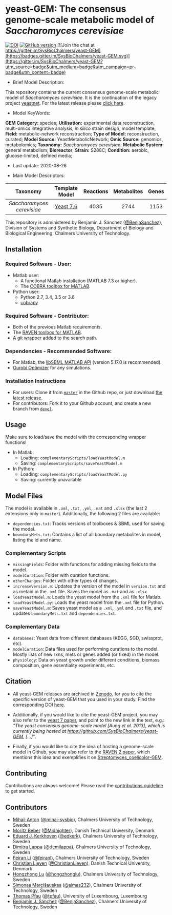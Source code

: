 # yeast-GEM: The consensus genome-scale metabolic model of _Saccharomyces cerevisiae_

[![DOI](https://zenodo.org/badge/52777598.svg)](https://zenodo.org/badge/latestdoi/52777598) [![GitHub version](https://badge.fury.io/gh/sysbiochalmers%2Fyeast-gem.svg)](https://badge.fury.io/gh/sysbiochalmers%2Fyeast-gem) [![Join the chat at https://gitter.im/SysBioChalmers/yeast-GEM](https://badges.gitter.im/SysBioChalmers/yeast-GEM.svg)](https://gitter.im/SysBioChalmers/yeast-GEM?utm_source=badge&utm_medium=badge&utm_campaign=pr-badge&utm_content=badge)

* Brief Model Description:

This repository contains the current consensus genome-scale metabolic model of _Saccharomyces cerevisiae_. It is the continuation of the legacy project [yeastnet](https://sourceforge.net/projects/yeast/). For the latest release please [click here](https://github.com/SysBioChalmers/yeast-GEM/releases).

* Model KeyWords:

**GEM Category:** species; **Utilisation:** experimental data reconstruction, multi-omics integrative analysis, _in silico_ strain design, model template; **Field:** metabolic-network reconstruction; **Type of Model:** reconstruction, curated; **Model Source:** YeastMetabolicNetwork; **Omic Source:** genomics, metabolomics; **Taxonomy:** _Saccharomyces cerevisiae_; **Metabolic System:** general metabolism; **Bioreactor**; **Strain:** S288C; **Condition:** aerobic, glucose-limited, defined media;

* Last update: 2020-08-28

* Main Model Descriptors:

|Taxonomy | Template Model | Reactions | Metabolites| Genes |
|:-------:|:--------------:|:---------:|:----------:|:-----:|
|_Saccharomyces cerevisiae_|[Yeast 7.6](https://sourceforge.net/projects/yeast/)|4035|2744|1153|

This repository is administered by Benjamín J. Sánchez ([@BenjaSanchez](https://github.com/benjasanchez)), Division of Systems and Synthetic Biology, Department of Biology and Biological Engineering, Chalmers University of Technology.

## Installation

### Required Software - User:

* Matlab user:
  * A functional Matlab installation (MATLAB 7.3 or higher).
  * The [COBRA toolbox for MATLAB](https://github.com/opencobra/cobratoolbox).
* Python user:
  * Python 2.7, 3.4, 3.5 or 3.6
  * [cobrapy](https://github.com/opencobra/cobrapy)

### Required Software - Contributor:

* Both of the previous Matlab requirements.
* The [RAVEN toolbox for MATLAB](https://github.com/SysBioChalmers/RAVEN).
* A [git wrapper](https://github.com/manur/MATLAB-git) added to the search path.

### Dependencies - Recommended Software:
* For Matlab, the [libSBML MATLAB API](https://sourceforge.net/projects/sbml/files/libsbml/MATLAB%20Interface/) (version 5.17.0 is recommended).
* [Gurobi Optimizer](http://www.gurobi.com/registration/download-reg) for any simulations.

### Installation Instructions
* For users: Clone it from [`master`](https://github.com/SysBioChalmers/yeast-GEM) in the Github repo, or just download [the latest release](https://github.com/SysBioChalmers/yeast-GEM/releases).
* For contributors: Fork it to your Github account, and create a new branch from [`devel`](https://github.com/SysBioChalmers/yeast-GEM/tree/devel).

## Usage

Make sure to load/save the model with the corresponding wrapper functions!
* In Matlab:
  * Loading: `complementaryScripts/loadYeastModel.m`
  * Saving: `complementaryScripts/saveYeastModel.m`
* In Python:
  * Loading: `complementaryScripts/loadYeastModel.py`
  * Saving: currently unavailable

## Model Files

The model is available in `.xml`, `.txt`, `.yml`, `.mat` and `.xlsx` (the last 2 extensions only in `master`). Additionally, the following 2 files are available:
* `dependencies.txt`: Tracks versions of toolboxes & SBML used for saving the model.
* `boundaryMets.txt`: Contains a list of all boundary metabolites in model, listing the id and name.

### Complementary Scripts

* `missingFields`: Folder with functions for adding missing fields to the model.
* `modelCuration`: Folder with curation functions.
* `otherChanges`: Folder with other types of changes.
* `increaseVersion.m`: Updates the version of the model in `version.txt` and as metaid in the `.xml` file. Saves the model as `.mat` and as `.xlsx`
* `loadYeastModel.m`: Loads the yeast model from the `.xml` file for Matlab.
* `loadYeastModel.py`: Loads the yeast model from the `.xml` file for Python.
* `saveYeastModel.m`: Saves yeast model as a `.xml`, `.yml` and `.txt` file, and updates `boundaryMets.txt` and `dependencies.txt`.

### Complementary Data

* `databases`: Yeast data from different databases (KEGG, SGD, swissprot, etc).
* `modelCuration`: Data files used for performing curations to the model. Mostly lists of new rxns, mets or genes added (or fixed) in the model.
* `physiology`: Data on yeast growth under different conditions, biomass composition, gene essentiality experiments, etc.

## Citation

* All yeast-GEM releases are archived in [Zenodo](https://zenodo.org/badge/latestdoi/52777598), for you to cite the specific version of yeast-GEM that you used in your study. Find the corresponding DOI [here](https://zenodo.org/search?page=1&size=20&q=conceptrecid:%221494182%22&sort=-publication_date&all_versions=True).

* Additionally, if you would like to cite the yeast-GEM project, you may also refer to the [yeast 7 paper](https://doi.org/10.1089/ind.2013.0013), and point to the new link in the text, e.g.: *"The yeast consensus genome-scale model [Aung et al. 2013], which is currently being hosted at https://github.com/SysBioChalmers/yeast-GEM, [...]"*.

* Finally, if you would like to cite the idea of hosting a genome-scale model in Github, you may also refer to the [RAVEN 2 paper](https://doi.org/10.1371/journal.pcbi.1006541), which mentions this idea and exemplifies it on [Streptomyces_coelicolor-GEM](https://github.com/SysBioChalmers/Streptomyces_coelicolor-GEM).

## Contributing

Contributions are always welcome! Please read the [contributions guideline](https://github.com/SysBioChalmers/yeast-GEM/blob/master/.github/CONTRIBUTING.md) to get started.

## Contributors

* [Mihail Anton](https://www.chalmers.se/en/staff/Pages/mihail-anton.aspx) ([@mihai-sysbio](https://github.com/mihai-sysbio)), Chalmers University of Technology, Sweden
* [Moritz Beber](https://www.dtu.dk/english/service/phonebook/person?id=121829&tab=2&qt=dtupublicationquery) ([@Midnighter](https://github.com/Midnighter)), Danish Technical University, Denmark
* [Eduard J. Kerkhoven](https://www.chalmers.se/en/staff/Pages/Eduard-Kerkhoven.aspx) ([@edkerk](https://github.com/edkerk)), Chalmers University of Technology, Sweden
* [Dimitra Lappa](https://www.chalmers.se/en/Staff/Pages/lappa.aspx) ([@demilappa](https://github.com/demilappa)), Chalmers University of Technology, Sweden
* [Feiran Li](https://www.chalmers.se/en/staff/Pages/feiranl.aspx) ([@feiranl](https://github.com/feiranl)), Chalmers University of Technology, Sweden
* [Christian Lieven](https://www.dtu.dk/english/service/phonebook/person?id=103199&tab=2&qt=dtupublicationquery) ([@ChristianLieven](https://github.com/ChristianLieven)), Danish Technical University, Denmark
* [Hongzhong Lu](https://www.chalmers.se/en/Staff/Pages/luho.aspx) ([@hongzhonglu](https://github.com/hongzhonglu)), Chalmers University of Technology, Sweden
* [Simonas Marcišauskas](https://www.chalmers.se/en/Staff/Pages/simmarc.aspx) ([@simas232](https://github.com/simas232)), Chalmers University of Technology, Sweden
* [Thomas Pfau](https://wwwen.uni.lu/research/fstc/life_sciences_research_unit/research_areas/systems_biology/people/thomas_pfau) ([@tpfau](https://github.com/tpfau)), University of Luxembourg, Luxembourg
* [Benjamín J. Sánchez](https://www.chalmers.se/en/staff/Pages/bensan.aspx) ([@BenjaSanchez](https://github.com/benjasanchez)), Chalmers University of Technology, Sweden
